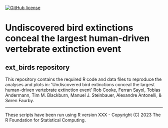 <!-- badges: start -->
[![GitHub license](https://img.shields.io/github/license/Naereen/StrapDown.js.svg)](https://github.com/03rcooke/ext_birds/blob/main/LICENSE)
<!-- badges: end -->

# Undiscovered bird extinctions conceal the largest human-driven vertebrate extinction event
## ext_birds repository
This repository contains the required R code and data files to reproduce the analyses and plots in: 'Undiscovered bird extinctions conceal the largest human-driven vertebrate extinction event' Rob Cooke, Ferran Sayol, Tobias Andermann, Tim M. Blackburn, Manuel J. Steinbauer, Alexandre Antonelli, & Søren Faurby.

***

These scripts have been run using R version XXX - Copyright (C) 2023 The R Foundation for Statistical Computing.
